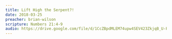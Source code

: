 ```yaml
---
title: Lift High the Serpent?!
date: 2018-03-25
preacher: brian-wilson
scripture: Numbers 21:4-9
audio: https://drive.google.com/file/d/1CcZBpdMLEM74upw4SEV423ZkjqB_U-PK/view
---
```

